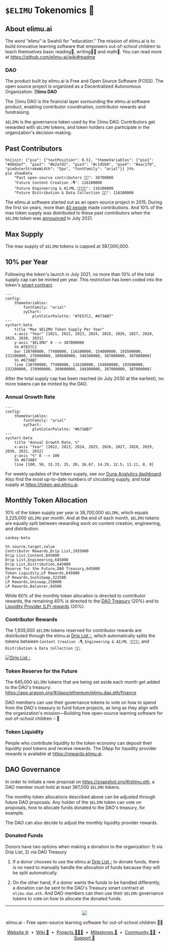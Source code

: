 # `$ELIMU` Tokenomics 💎

## About elimu.ai

The word "elimu" is Swahili for "education." The mission of elimu.ai is to build innovative learning software that empowers out-of-school children to teach themselves basic reading📖, writing✍🏽 and math🔢. You can read more at https://github.com/elimu-ai/wiki#readme

### DAO

The product built by elimu.ai is Free and Open Source Software (FOSS). The open source project is organized as a Decentralized Autonomous Organization: **Ξlimu DAO**

The Ξlimu DAO is the financial layer surrounding the elimu.ai software product, enabling contributor coordination, contributor rewards and fundraising.

`$ELIMU` is the governance token used by the Ξlimu DAO. Contributors get rewarded with `$ELIMU` tokens, and token holders can participate in the organization's decision-making.

## Past Contributors

```mermaid
%%{init: {"pie": {"textPosition": 0.5}, "themeVariables": {"pie1": "#d8d2e7", "pie2": "#b2a7d2", "pie3": "#c1d5b0", "pie4": "#aac1f0", "pieOuterStrokeWidth": "5px", "fontFamily": "arial"}} }%%
pie showData
    "Past open-source contributors 🙌🏽": 38700000
    "Future Content Creation 🎶🎙️": 116100000
    "Future Engineering & AI/ML 👩🏽‍💻📱": 116100000
    "Future Distribution & Data Collection 🛵💨": 116100000
```

The elimu.ai software started out as an open-source project in 2015. During the first six years, more than [40 people](https://github.com/elimu-ai/wiki/blob/main/CONTRIBUTORS.md) made contributions. And 10% of the max token supply was distributed to these past contributors when the `$ELIMU` token was [announced](https://medium.com/elimu-ai/introducing-elimu-our-community-token-7767eebed862) in July 2021.

## Max Supply

The max supply of `$ELIMU` tokens is capped at 387,000,000.

## 10% per Year

Following the token's launch in July 2021, no more than 10% of the total supply cap can be minted per year. This restriction has been coded into the token's [smart contract](https://etherscan.io/token/0xe29797910d413281d2821d5d9a989262c8121cc2#code).

```mermaid
---
config:
    themeVariables:
        fontFamily: "arial"
        xyChart:
            plotColorPalette: "#7E57C2, #673AB7"
---
xychart-beta
    title "Max $ELIMU Token Supply Per Year"
    x-axis "Year" [2021, 2022, 2023, 2024, 2025, 2026, 2027, 2028, 2029, 2030, 2031]
    y-axis "$ELIMU" 0 --> 387000000
    %% #7E57C2
    bar [38700000, 77400000, 116100000, 154800000, 193500000, 232200000, 270900000, 309600000, 348300000, 387000000, 387000000]
    %% #673AB7
    line [38700000, 77400000, 116100000, 154800000, 193500000, 232200000, 270900000, 309600000, 348300000, 387000000, 387000000]
```

After the total supply cap has been reached (in July 2030 at the earliest), no more tokens can be minted by the DAO.

### Annual Growth Rate

```mermaid
---
config:
    themeVariables:
        fontFamily: "arial"
        xyChart:
            plotColorPalette: "#673AB7"
---
xychart-beta
    title "Annual Growth Rate, %"
    x-axis "Year" [2022, 2023, 2024, 2025, 2026, 2027, 2028, 2029, 2030, 2031, 2032]
    y-axis "%" 0 --> 100
    %% #673AB7
    line [100, 50, 33.33, 25, 20, 16.67, 14.29, 12.5, 11.11, 0, 0]
```

For weekly updates of the token supply, see our [Dune Analytics dashboard](https://dune.com/elimu_ai/dao-token). Also find the most up-to-date numbers of circulating supply, and total supply at https://token-api.elimu.ai.

## Monthly Token Allocation

10% of the token supply per year is 38,700,000 `$ELIMU`, which equals 3,225,000 `$ELIMU` per month. And at the end of each month, `$ELIMU` tokens are equally split between rewarding work on content creation, engineering, and distribution:

```mermaid
sankey-beta

%% source,target,value
Contributor Rewards,Drip List,1935000
Drip List,Content,645000
Drip List,Engineering,645000
Drip List,Distribution,645000
Reserve for the Future,DAO Treasury,645000
Token Liquidity,LP Rewards,645000
LP Rewards,SushiSwap,322500
LP Rewards,Uniswap,258000
LP Rewards,Balancer,64500
```

While 60% of the monthly token allocation is directed to contributor rewards, the remaining 40% is directed to the [DAO Treasury](https://app.aragon.org/#/daos/ethereum/elimu.dao.eth) (20%) and to [Liquidity Provider (LP) rewards](https://rewards.elimu.ai) (20%).

### Contributor Rewards

The 1,935,000 `$ELIMU` tokens reserved for contributor rewards are distributed through the elimu.ai [Drip List 💧](https://www.drips.network/app/drip-lists/41305178594442616889778610143373288091511468151140966646158126636698), which automatically splits the tokens between `Content Creation 🎶🎙️`, `Engineering & AI/ML 👩🏽‍💻📱`, and `Distribution & Data Collection 🛵💨`.

[![Drip List 💧](https://github.com/elimu-ai/web3-wiki/assets/15718174/f7684d02-659e-4b06-8b21-20d3d39ea961)](https://www.drips.network/app/drip-lists/41305178594442616889778610143373288091511468151140966646158126636698)

### Token Reserve for the Future

The 645,000 `$ELIMU` tokens that are being set aside each month get added to the DAO's treasury: https://app.aragon.org/#/daos/ethereum/elimu.dao.eth/finance

DAO members can use their governance tokens to vote on how to spend from the DAO's treasury to fund future projects, as long as they align with the organization's mission—Building free open-source learning software for out-of-school children ✨🚀

### Token Liquidity

People who contribute liquidity to the token economy can deposit their liquidity pool tokens and receive rewards. The DApp for liquidity provider rewards is available at https://rewards.elimu.ai.

## DAO Governance

In order to initiate a new proposal on https://snapshot.org/#/elimu.eth, a DAO member must hold at least 387,000 `$ELIMU` tokens.

The monthly token allocations described above can be adjusted through future DAO proposals. Any holder of the `$ELIMU` token can vote on proposals, how to allocate funds donated to the DAO's treasury, for example.

The DAO can also decide to adjust the monthly liquidity provider rewards.

### Donated Funds

Donors have two options when making a donation to the organization: 1) via Drip List, 2) via DAO Treasury

1. If a donor chooses to use the elimu.ai [Drip List 💧](https://www.drips.network/app/drip-lists/41305178594442616889778610143373288091511468151140966646158126636698) to donate funds, there is no need to manually handle the allocation of funds because they will be split automatically.

2. On the other hand, if a donor wants the funds to be handled differently, a donation can be sent to the DAO's Treasury smart contract at `elimu.dao.eth`. And DAO members can then use their `$ELIMU` governance tokens to vote on how to allocate the donated funds.

---

<p align="center">
  <img src="https://github.com/elimu-ai/webapp/blob/main/src/main/webapp/static/img/logo-text-256x78.png" />
</p>
<p align="center">
  elimu.ai - Free open-source learning software for out-of-school children 🚀✨
</p>
<p align="center">
  <a href="https://elimu.ai">Website 🌐</a>
  &nbsp;•&nbsp;
  <a href="https://github.com/elimu-ai/wiki#readme">Wiki 📃</a>
  &nbsp;•&nbsp;
  <a href="https://github.com/orgs/elimu-ai/projects?query=is%3Aopen">Projects 👩🏽‍💻</a>
  &nbsp;•&nbsp;
  <a href="https://github.com/elimu-ai/wiki/milestones">Milestones 🎯</a>
  &nbsp;•&nbsp;
  <a href="https://github.com/elimu-ai/wiki#open-source-community">Community 👋🏽</a>
  &nbsp;•&nbsp;
  <a href="https://www.drips.network/app/drip-lists/41305178594442616889778610143373288091511468151140966646158126636698">Support 💜</a>
</p>

